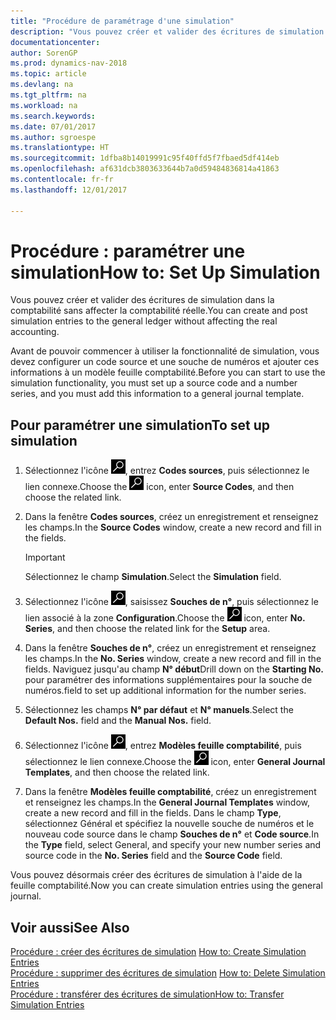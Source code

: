 ```yaml
---
title: "Procédure de paramétrage d'une simulation"
description: "Vous pouvez créer et valider des écritures de simulation dans la comptabilité sans affecter la comptabilité réelle."
documentationcenter: 
author: SorenGP
ms.prod: dynamics-nav-2018
ms.topic: article
ms.devlang: na
ms.tgt_pltfrm: na
ms.workload: na
ms.search.keywords: 
ms.date: 07/01/2017
ms.author: sgroespe
ms.translationtype: HT
ms.sourcegitcommit: 1dfba8b14019991c95f40ffd5f7fbaed5df414eb
ms.openlocfilehash: af631dcb3803633644b7a0d59484836814a41863
ms.contentlocale: fr-fr
ms.lasthandoff: 12/01/2017

---
```

# <a name="how-to-set-up-simulation"></a><span data-ttu-id="2b95a-103">Procédure : paramétrer une simulation</span><span class="sxs-lookup"><span data-stu-id="2b95a-103">How to: Set Up Simulation</span></span>
<span data-ttu-id="2b95a-104">Vous pouvez créer et valider des écritures de simulation dans la comptabilité sans affecter la comptabilité réelle.</span><span class="sxs-lookup"><span data-stu-id="2b95a-104">You can create and post simulation entries to the general ledger without affecting the real accounting.</span></span>  

<span data-ttu-id="2b95a-105">Avant de pouvoir commencer à utiliser la fonctionnalité de simulation, vous devez configurer un code source et une souche de numéros et ajouter ces informations à un modèle feuille comptabilité.</span><span class="sxs-lookup"><span data-stu-id="2b95a-105">Before you can start to use the simulation functionality, you must set up a source code and a number series, and you must add this information to a general journal template.</span></span>  

## <a name="to-set-up-simulation"></a><span data-ttu-id="2b95a-106">Pour paramétrer une simulation</span><span class="sxs-lookup"><span data-stu-id="2b95a-106">To set up simulation</span></span>  

1.  <span data-ttu-id="2b95a-107">Sélectionnez l'icône ![Page ou état pour la recherche](../../media/ui-search/search_small.png "Page ou état pour la recherche"), entrez **Codes sources**, puis sélectionnez le lien connexe.</span><span class="sxs-lookup"><span data-stu-id="2b95a-107">Choose the ![Search for Page or Report](../../media/ui-search/search_small.png "Search for Page or Report icon") icon, enter **Source Codes**, and then choose the related link.</span></span>  
2.  <span data-ttu-id="2b95a-108">Dans la fenêtre **Codes sources**, créez un enregistrement et renseignez les champs.</span><span class="sxs-lookup"><span data-stu-id="2b95a-108">In the **Source Codes** window, create a new record and fill in the fields.</span></span>  

    > [!IMPORTANT]  
    >  <span data-ttu-id="2b95a-109">Sélectionnez le champ **Simulation**.</span><span class="sxs-lookup"><span data-stu-id="2b95a-109">Select the **Simulation** field.</span></span>  

3.  <span data-ttu-id="2b95a-110">Sélectionnez l'icône ![Page ou état pour la recherche](../../media/ui-search/search_small.png "Page ou état pour la recherche"), saisissez **Souches de n°**, puis sélectionnez le lien associé à la zone **Configuration**.</span><span class="sxs-lookup"><span data-stu-id="2b95a-110">Choose the ![Search for Page or Report](../../media/ui-search/search_small.png "Search for Page or Report icon") icon, enter **No. Series**, and then choose the related link for the **Setup** area.</span></span>  
4.  <span data-ttu-id="2b95a-111">Dans la fenêtre **Souches de n°**, créez un enregistrement et renseignez les champs.</span><span class="sxs-lookup"><span data-stu-id="2b95a-111">In the **No. Series** window, create a new record and fill in the fields.</span></span> <span data-ttu-id="2b95a-112">Naviguez jusqu'au champ **N° début**</span><span class="sxs-lookup"><span data-stu-id="2b95a-112">Drill down on the **Starting No.**</span></span> <span data-ttu-id="2b95a-113">pour paramétrer des informations supplémentaires pour la souche de numéros.</span><span class="sxs-lookup"><span data-stu-id="2b95a-113">field to set up additional information for the number series.</span></span>  
5.  <span data-ttu-id="2b95a-114">Sélectionnez les champs **N° par défaut** et **N° manuels**.</span><span class="sxs-lookup"><span data-stu-id="2b95a-114">Select the **Default Nos.** field and the **Manual Nos.** field.</span></span>  
6.  <span data-ttu-id="2b95a-115">Sélectionnez l'icône ![Page ou état pour la recherche](../../media/ui-search/search_small.png "Page ou état pour la recherche"), entrez **Modèles feuille comptabilité**, puis sélectionnez le lien connexe.</span><span class="sxs-lookup"><span data-stu-id="2b95a-115">Choose the ![Search for Page or Report](../../media/ui-search/search_small.png "Search for Page or Report icon") icon, enter **General Journal Templates**, and then choose the related link.</span></span>  
7.  <span data-ttu-id="2b95a-116">Dans la fenêtre **Modèles feuille comptabilité**, créez un enregistrement et renseignez les champs.</span><span class="sxs-lookup"><span data-stu-id="2b95a-116">In the **General Journal Templates** window, create a new record and fill in the fields.</span></span> <span data-ttu-id="2b95a-117">Dans le champ **Type**, sélectionnez Général et spécifiez la nouvelle souche de numéros et le nouveau code source dans le champ **Souches de n°** et **Code source**.</span><span class="sxs-lookup"><span data-stu-id="2b95a-117">In the **Type** field, select General, and specify your new number series and source code in the **No. Series** field and the **Source Code** field.</span></span>  

<span data-ttu-id="2b95a-118">Vous pouvez désormais créer des écritures de simulation à l'aide de la feuille comptabilité.</span><span class="sxs-lookup"><span data-stu-id="2b95a-118">Now you can create simulation entries using the general journal.</span></span>  

## <a name="see-also"></a><span data-ttu-id="2b95a-119">Voir aussi</span><span class="sxs-lookup"><span data-stu-id="2b95a-119">See Also</span></span>  
 <span data-ttu-id="2b95a-120">[Procédure : créer des écritures de simulation](how-to-create-simulation-entries.md) </span><span class="sxs-lookup"><span data-stu-id="2b95a-120">[How to: Create Simulation Entries](how-to-create-simulation-entries.md) </span></span>  
 <span data-ttu-id="2b95a-121">[Procédure : supprimer des écritures de simulation](how-to-delete-simulation-entries.md) </span><span class="sxs-lookup"><span data-stu-id="2b95a-121">[How to: Delete Simulation Entries](how-to-delete-simulation-entries.md) </span></span>  
 [<span data-ttu-id="2b95a-122">Procédure : transférer des écritures de simulation</span><span class="sxs-lookup"><span data-stu-id="2b95a-122">How to: Transfer Simulation Entries</span></span>](how-to-transfer-simulation-entries.md)

